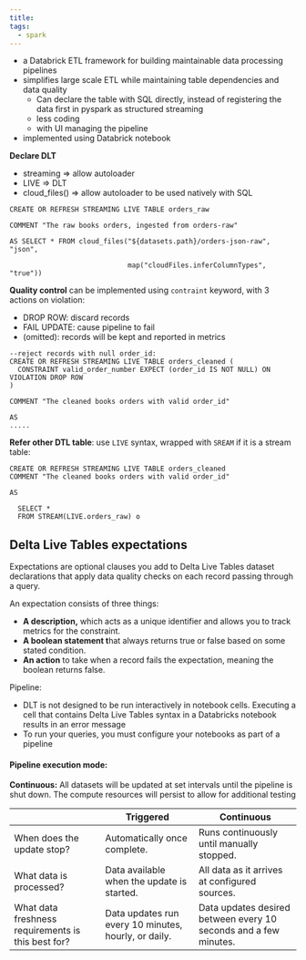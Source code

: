 ```yaml
---
title: 
tags:
  - spark
---
```

- a Databrick ETL framework for building maintainable data processing pipelines
- simplifies large scale ETL while maintaining table dependencies and data quality
	- Can declare the table with SQL directly, instead of registering the data first in pyspark as structured streaming
	- less coding
	- with UI managing the pipeline
- implemented using Databrick notebook

**Declare DLT** 
- streaming => allow autoloader
- LIVE => DLT
- cloud_files() => allow autoloader to be used natively with SQL
```
CREATE OR REFRESH STREAMING LIVE TABLE orders_raw

COMMENT "The raw books orders, ingested from orders-raw"

AS SELECT * FROM cloud_files("${datasets.path}/orders-json-raw", "json", 

                             map("cloudFiles.inferColumnTypes", "true"))
```

**Quality control** can be implemented using `contraint` keyword, with 3 actions on violation:
- DROP ROW: discard records
- FAIL UPDATE: cause pipeline to fail
- (omitted): records will be kept and reported in metrics
```
--reject records with null order_id:
CREATE OR REFRESH STREAMING LIVE TABLE orders_cleaned (
  CONSTRAINT valid_order_number EXPECT (order_id IS NOT NULL) ON VIOLATION DROP ROW
)

COMMENT "The cleaned books orders with valid order_id"

AS
.....

```


**Refer other DTL table**: use `LIVE` syntax, wrapped with `SREAM` if it is a stream table:
```
CREATE OR REFRESH STREAMING LIVE TABLE orders_cleaned 
COMMENT "The cleaned books orders with valid order_id"

AS

  SELECT *
  FROM STREAM(LIVE.orders_raw) o
```


## Delta Live Tables expectations

Expectations are optional clauses you add to Delta Live Tables dataset declarations that apply data quality checks on each record passing through a query.

An expectation consists of three things:

- **A description,** which acts as a unique identifier and allows you to track metrics for the constraint.
- **A boolean statement t**hat always returns true or false based on some stated condition.
- **An action** to take when a record fails the expectation, meaning the boolean returns false.


Pipeline:
- DLT is not designed to be run interactively in notebook cells. Executing a cell that contains Delta Live Tables syntax in a Databricks notebook results in an error message
- To run your queries, you must configure your notebooks as part of a pipeline
#### Pipeline execution mode:
**Continuous:** All datasets will be updated at set intervals until the pipeline is shut down. The compute resources will persist to allow for additional testing

|                                                    | Triggered                                            | Continuous                                                       |
| -------------------------------------------------- | ---------------------------------------------------- | ---------------------------------------------------------------- |
| When does the update stop?                         | Automatically once complete.                         | Runs continuously until manually stopped.                        |
| What data is processed?                            | Data available when the update is started.           | All data as it arrives at configured sources.                    |
| What data freshness requirements is this best for? | Data updates run every 10 minutes, hourly, or daily. | Data updates desired between every 10 seconds and a few minutes. |
